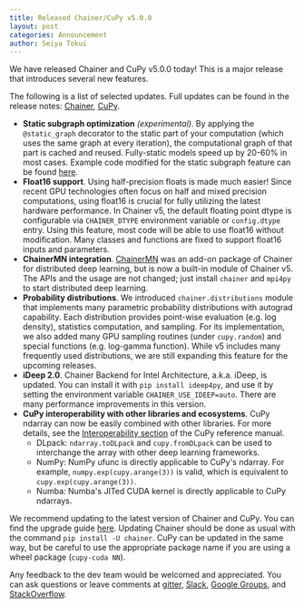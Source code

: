 ```yaml
---
title: Released Chainer/CuPy v5.0.0
layout: post
categories: Announcement
author: Seiya Tokui
---
```


We have released Chainer and CuPy v5.0.0 today!
This is a major release that introduces several new features.

The following is a list of selected updates. Full updates can be found in the release notes: [Chainer](https://github.com/chainer/chainer/releases/tag/v5.0.0), [CuPy](https://github.com/cupy/cupy/releases/tag/v5.0.0).

- **Static subgraph optimization** *(experimental)*.
  By applying the `@static_graph` decorator to the static part of your computation (which uses the same graph at every iteration), the computational graph of that part is cached and reused.
  Fully-static models speed up by 20-60% in most cases.
  Example code modified for the static subgraph feature can be found [here](https://github.com/chainer/chainer/tree/v5/examples/static_graph_optimizations).
- **Float16 support**.
  Using half-precision floats is made much easier!
  Since recent GPU technologies often focus on half and mixed precision computations, using float16 is crucial for fully utilizing the latest hardware performance.
  In Chainer v5, the default floating point dtype is configurable via `CHAINER_DTYPE` environment variable or `config.dtype` entry.
  Using this feature, most code will be able to use float16 without modification.
  Many classes and functions are fixed to support float16 inputs and parameters.
- **ChainerMN integration**.
  [ChainerMN](https://github.com/chainer/chainermn) was an add-on package of Chainer for distributed deep learning,
  but is now a built-in module of Chainer v5.
  The APIs and the usage are not changed; just install `chainer` and `mpi4py` to start distributed deep learning.
- **Probability distributions**.
  We introduced `chainer.distributions` module that implements many parametric probability distributions with autograd capability.
  Each distribution provides point-wise evaluation (e.g. log density), statistics computation, and sampling.
  For its implementation, we also added many GPU sampling routines (under `cupy.random`) and special functions (e.g. log-gamma function).
  While v5 includes many frequently used distributions, we are still expanding this feature for the upcoming releases.
- **iDeep 2.0**.
  Chainer Backend for Intel Architecture, a.k.a. iDeep, is updated.
  You can install it with `pip install ideep4py`, and use it by setting the environment variable `CHAINER_USE_IDEEP=auto`.
  There are many performance improvements in this version.
- **CuPy interoperability with other libraries and ecosystems**.
  CuPy ndarray can now be easily combined with other libraries.
  For more details, see the [Interoperability section](https://docs-cupy.chainer.org/en/v5.0.0/reference/interoperability.html) of the CuPy reference manual.
  - DLpack: `ndarray.toDLpack` and `cupy.fromDLpack` can be used to interchange the array with other deep learning frameworks.
  - NumPy: NumPy ufunc is directly applicable to CuPy's ndarray. For example, `numpy.exp(cupy.arange(3))` is valid, which is equivalent to `cupy.exp(cupy.arange(3))`.
  - Numba: Numba's JITed CUDA kernel is directly applicable to CuPy ndarrays.

We recommend updating to the latest version of Chainer and CuPy.
You can find the upgrade guide [here](https://docs.chainer.org/en/latest/upgrade.html).
Updating Chainer should be done as usual with the command `pip install -U chainer`.
CuPy can be updated in the same way, but be careful to use the appropriate package name if you are using a wheel package (`cupy-cuda NN`).

Any feedback to the dev team would be welcomed and appreciated.
You can ask questions or leave comments at [gitter](https://gitter.im/chainer), [Slack](https://bit.ly/join-chainer-slack), [Google Groups](https://groups.google.com/forum/#!forum/chainer), and [StackOverflow](https://stackoverflow.com/questions/tagged/chainer).
